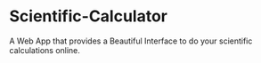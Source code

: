# Scientific-Calculator
A Web App that provides a Beautiful Interface to do your scientific calculations online.
